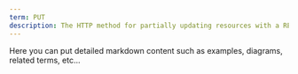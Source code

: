 ```yaml
---
term: PUT
description: The HTTP method for partially updating resources with a RESTful API.
---
```


Here you can put detailed markdown content such as examples, diagrams, related terms, etc... 
